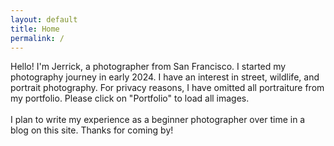 ```yaml
---
layout: default
title: Home
permalink: /
---
```

Hello! I'm Jerrick, a photographer from San Francisco. I started my photography journey in early 2024. I have an interest in street, wildlife, and portrait photography. For privacy reasons, I have omitted all portraiture from my portfolio. Please click on "Portfolio" to load all images. <br><br>
I plan to write my experience as a beginner photographer over time in a blog on this site. Thanks for coming by!

